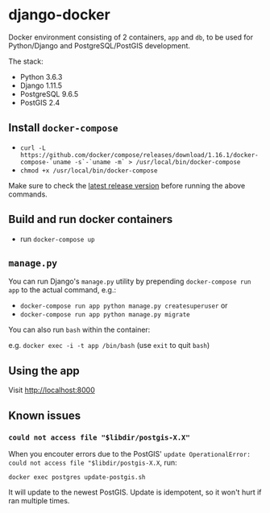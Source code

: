 # django-docker
Docker environment consisting of 2 containers, `app` and `db`, to be used for Python/Django and PostgreSQL/PostGIS development.

The stack:
- Python 3.6.3
- Django 1.11.5
- PostgreSQL 9.6.5
- PostGIS 2.4

## Install `docker-compose`

- ```curl -L https://github.com/docker/compose/releases/download/1.16.1/docker-compose-`uname -s`-`uname -m` > /usr/local/bin/docker-compose```
- ```chmod +x /usr/local/bin/docker-compose```

Make sure to check the [latest release version](https://github.com/docker/compose/releases) before running the above commands.

## Build and run docker containers

- run `docker-compose up`

## `manage.py`

You can run Django's `manage.py` utility by prepending `docker-compose run app` to the actual command, e.g.:

- `docker-compose run app python manage.py createsuperuser` or
- `docker-compose run app python manage.py migrate`

You can also run `bash` within the container:

e.g. `docker exec -i -t app /bin/bash` (use `exit` to quit `bash`)

## Using the app

Visit [http://localhost:8000](http://localhost:8000)

## Known issues

### `could not access file "$libdir/postgis-X.X"`

When you encouter errors due to the PostGIS' `update OperationalError: could not access file "$libdir/postgis-X.X`, run:

`docker exec postgres update-postgis.sh`

It will update to the newest PostGIS. Update is idempotent, so it won't hurt if ran multiple times.